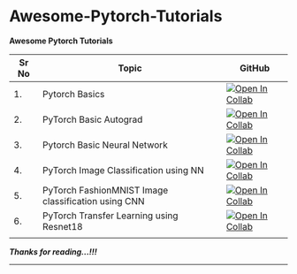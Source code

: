 # Awesome-Pytorch-Tutorials
**Awesome Pytorch Tutorials**

| Sr No | Topic                         | GitHub                                                       |
| ----- | ----------------------------- | ------------------------------------------------------------ |
| 1.    | Pytorch Basics                | [![Open In Collab](https://colab.research.google.com/assets/colab-badge.svg)](https://colab.research.google.com/github/ashishpatel26/Awesome-Pytorch-Tutorials/blob/main/1.Pytorch_basic.ipynb) |
| 2.    | PyTorch Basic Autograd        | [![Open In Collab](https://colab.research.google.com/assets/colab-badge.svg)](https://colab.research.google.com/github/ashishpatel26/Awesome-Pytorch-Tutorials/blob/main/2.Pytorch_Basic%20of%20Autograd.ipynb) |
| 3.    | Pytorch Basic Neural Network | [![Open In Collab](https://colab.research.google.com/assets/colab-badge.svg)](https://colab.research.google.com/github/ashishpatel26/Awesome-Pytorch-Tutorials/blob/main/3.Pytorch%20Basic%20of%20Neural%20Network.ipynb) |
| 4.    | PyTorch Image Classification using NN | [![Open In Collab](https://colab.research.google.com/assets/colab-badge.svg)](https://colab.research.google.com/github/ashishpatel26/Awesome-Pytorch-Tutorials/blob/main/4.Pytorch%20Image%20Classification%20using%20NN.ipynb) |
| 5.    | PyTorch FashionMNIST Image classification using CNN | [![Open In Collab](https://colab.research.google.com/assets/colab-badge.svg)](https://colab.research.google.com/github/ashishpatel26/Awesome-Pytorch-Tutorials/blob/main/5.Pytorch%20FashionMNIST%20Image%20Classification%20using%20CNN.ipynb) |
| 6. | PyTorch Transfer Learning using Resnet18 | [![Open In Collab](https://colab.research.google.com/assets/colab-badge.svg)](https://colab.research.google.com/github/ashishpatel26/Awesome-Pytorch-Tutorials/blob/main/6.Pytorch%20Transfer%20Learning.ipynb) |
|  |  |  |

***Thanks for reading...!!!***

----

